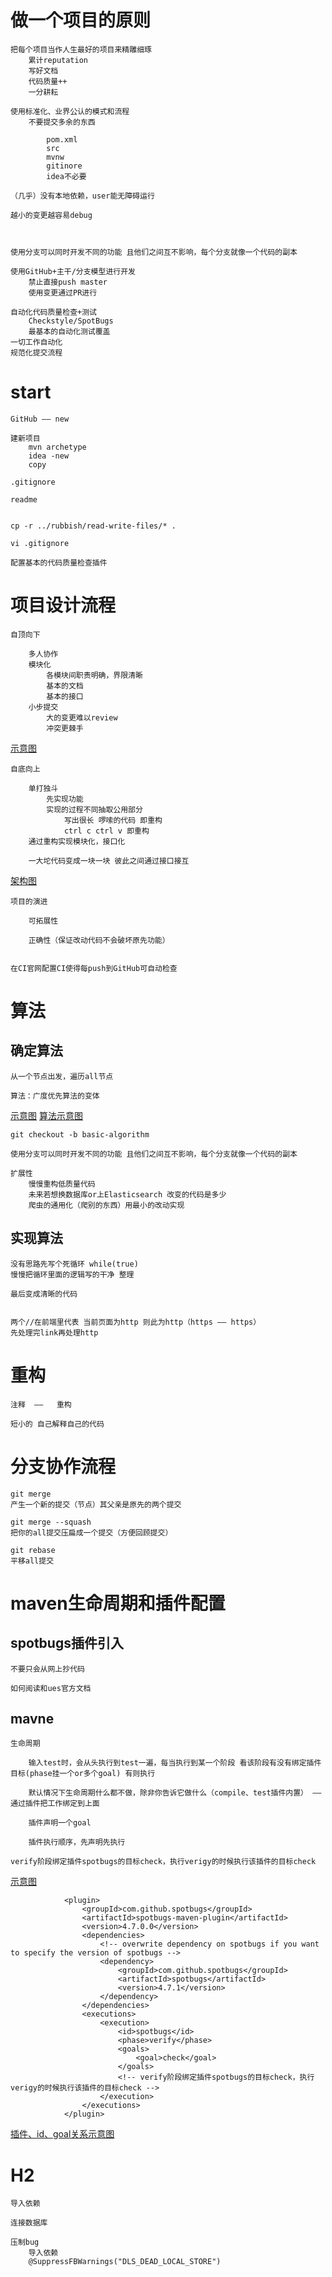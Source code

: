 # 做一个项目的原则

    把每个项目当作人生最好的项目来精雕细琢
        累计reputation
        写好文档
        代码质量++
        一分耕耘
    
    使用标准化、业界公认的模式和流程
        不要提交多余的东西

            pom.xml
            src
            mvnw
            gitinore
            idea不必要

    （几乎）没有本地依赖，user能无障碍运行

    越小的变更越容易debug



    使用分支可以同时开发不同的功能 且他们之间互不影响，每个分支就像一个代码的副本

    使用GitHub+主干/分支模型进行开发
        禁止直接push master
        使用变更通过PR进行

    自动化代码质量检查+测试
        Checkstyle/SpotBugs
        最基本的自动化测试覆盖
    一切工作自动化
    规范化提交流程


# start

    GitHub —— new
   
    建新项目
        mvn archetype
        idea -new
        copy
    
    .gitignore

    readme


    cp -r ../rubbish/read-write-files/* .

    vi .gitignore

    配置基本的代码质量检查插件

# 项目设计流程



    自顶向下

        多人协作
        模块化
            各模块间职责明确，界限清晰
            基本的文档
            基本的接口
        小步提交
            大的变更难以review
            冲突更棘手
[示意图](png/自顶向下.png)


    自底向上

        单打独斗
            先实现功能
            实现的过程不同抽取公用部分
                写出很长 啰嗦的代码 即重构
                ctrl c ctrl v 即重构
        通过重构实现模块化，接口化

        一大坨代码变成一块一块 彼此之间通过接口接互


[架构图](png/crawler架构图.png)



    项目的演进 

        可拓展性

        正确性（保证改动代码不会破坏原先功能）


    在CI官网配置CI使得每push到GitHub可自动检查


# 算法

## 确定算法

    从一个节点出发，遍历all节点

    算法：广度优先算法的变体

[示意图](png/深度、广度优先.png)
[算法示意图](png/算法.png)

    git checkout -b basic-algorithm

    使用分支可以同时开发不同的功能 且他们之间互不影响，每个分支就像一个代码的副本

    扩展性
        慢慢重构低质量代码
        未来若想换数据库or上Elasticsearch 改变的代码是多少
        爬虫的通用化（爬别的东西）用最小的改动实现

## 实现算法

    没有思路先写个死循环 while(true)
    慢慢把循环里面的逻辑写的干净 整理
    
    最后变成清晰的代码


    两个//在前端里代表 当前页面为http 则此为http（https —— https）
    先处理完link再处理http

# 重构

    注释  ——   重构

    短小的 自己解释自己的代码

# 分支协作流程

    git merge
    产生一个新的提交（节点）其父亲是原先的两个提交

    git merge --squash
    把你的all提交压扁成一个提交（方便回顾提交）

    git rebase
    平移all提交

# maven生命周期和插件配置

## spotbugs插件引入

    不要只会从网上抄代码

    如何阅读和ues官方文档

## mavne

    生命周期

        输入test时，会从头执行到test一遍，每当执行到某一个阶段 看该阶段有没有绑定插件目标(phase挂一个or多个goal) 有则执行

        默认情况下生命周期什么都不做，除非你告诉它做什么（compile、test插件内置） —— 通过插件把工作绑定到上面

        插件声明一个goal

        插件执行顺序，先声明先执行

    verify阶段绑定插件spotbugs的目标check，执行verigy的时候执行该插件的目标check
    

[示意图](png/maven%20lifecircle.png)

```pom
            <plugin>
                <groupId>com.github.spotbugs</groupId>
                <artifactId>spotbugs-maven-plugin</artifactId>
                <version>4.7.0.0</version>
                <dependencies>
                    <!-- overwrite dependency on spotbugs if you want to specify the version of spotbugs -->
                    <dependency>
                        <groupId>com.github.spotbugs</groupId>
                        <artifactId>spotbugs</artifactId>
                        <version>4.7.1</version>
                    </dependency>
                </dependencies>
                <executions>
                    <execution>
                        <id>spotbugs</id>
                        <phase>verify</phase>
                        <goals>
                            <goal>check</goal>
                        </goals>
                        <!-- verify阶段绑定插件spotbugs的目标check，执行verigy的时候执行该插件的目标check -->
                    </execution>
                </executions>
            </plugin>
```

[插件、id、goal关系示意图](png/配置插件中id、goal关系示意图.png)

# H2

    导入依赖

    连接数据库

    压制bug
        导入依赖
        @SuppressFBWarnings("DLS_DEAD_LOCAL_STORE")